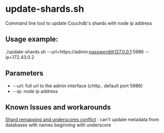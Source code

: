 # update-shards.sh

Command line tool to update Couchdb's shards with node ip address

## Usage example:

./update-shards.sh --url=https://admin:password@127.0.0.1:5986 --ip=172.43.0.2

## Parameters

* --url: full url to the admin interface (chttp.. default port 5986)
* --ip: node ip address

## Known Issues and workarounds

[Shard remapping and underscores conflict](https://issues.apache.org/jira/browse/COUCHDB-3237) : can't update metadata from databases with names beginning with underscore
